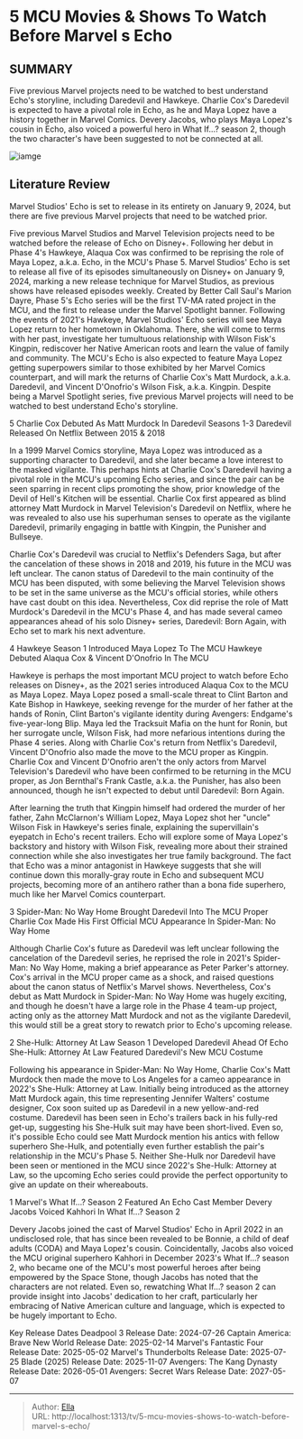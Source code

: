 # 5 MCU Movies &amp; Shows To Watch Before Marvel s Echo


## SUMMARY 


 Five previous Marvel projects need to be watched to best understand Echo&#39;s storyline, including Daredevil and Hawkeye. 
 Charlie Cox&#39;s Daredevil is expected to have a pivotal role in Echo, as he and Maya Lopez have a history together in Marvel Comics. 
 Devery Jacobs, who plays Maya Lopez&#39;s cousin in Echo, also voiced a powerful hero in What If...? season 2, though the two character&#39;s have been suggested to not be connected at all. 

![iamge](https://static1.srcdn.com/wordpress/wp-content/uploads/2024/01/alaqua-cox-as-maya-lopez-in-echo-with-characters-from-hawkeye-and-spider-man-no-way-home.jpg)

## Literature Review
Marvel Studios&#39; Echo is set to release in its entirety on January 9, 2024, but there are five previous Marvel projects that need to be watched prior.



Five previous Marvel Studios and Marvel Television projects need to be watched before the release of Echo on Disney&#43;. Following her debut in Phase 4&#39;s Hawkeye, Alaqua Cox was confirmed to be reprising the role of Maya Lopez, a.k.a. Echo, in the MCU&#39;s Phase 5. Marvel Studios&#39; Echo is set to release all five of its episodes simultaneously on Disney&#43; on January 9, 2024, marking a new release technique for Marvel Studios, as previous shows have released episodes weekly. Created by Better Call Saul&#39;s Marion Dayre, Phase 5&#39;s Echo series will be the first TV-MA rated project in the MCU, and the first to release under the Marvel Spotlight banner.
Following the events of 2021&#39;s Hawkeye, Marvel Studios&#39; Echo series will see Maya Lopez return to her hometown in Oklahoma. There, she will come to terms with her past, investigate her tumultuous relationship with Wilson Fisk&#39;s Kingpin, rediscover her Native American roots and learn the value of family and community. The MCU&#39;s Echo is also expected to feature Maya Lopez getting superpowers similar to those exhibited by her Marvel Comics counterpart, and will mark the returns of Charlie Cox&#39;s Matt Murdock, a.k.a. Daredevil, and Vincent D&#39;Onofrio&#39;s Wilson Fisk, a.k.a. Kingpin. Despite being a Marvel Spotlight series, five previous Marvel projects will need to be watched to best understand Echo&#39;s storyline.



 5  Charlie Cox Debuted As Matt Murdock In Daredevil Seasons 1-3 
Daredevil Released On Netflix Between 2015 &amp; 2018
        

In a 1999 Marvel Comics storyline, Maya Lopez was introduced as a supporting character to Daredevil, and she later became a love interest to the masked vigilante. This perhaps hints at Charlie Cox&#39;s Daredevil having a pivotal role in the MCU&#39;s upcoming Echo series, and since the pair can be seen sparring in recent clips promoting the show, prior knowledge of the Devil of Hell&#39;s Kitchen will be essential. Charlie Cox first appeared as blind attorney Matt Murdock in Marvel Television&#39;s Daredevil on Netflix, where he was revealed to also use his superhuman senses to operate as the vigilante Daredevil, primarily engaging in battle with Kingpin, the Punisher and Bullseye.


Charlie Cox&#39;s Daredevil was crucial to Netflix&#39;s Defenders Saga, but after the cancelation of these shows in 2018 and 2019, his future in the MCU was left unclear. The canon status of Daredevil to the main continuity of the MCU has been disputed, with some believing the Marvel Television shows to be set in the same universe as the MCU&#39;s official stories, while others have cast doubt on this idea. Nevertheless, Cox did reprise the role of Matt Murdock&#39;s Daredevil in the MCU&#39;s Phase 4, and has made several cameo appearances ahead of his solo Disney&#43; series, Daredevil: Born Again, with Echo​​​​​​​ set to mark his next adventure.



 4  Hawkeye Season 1 Introduced Maya Lopez To The MCU 
Hawkeye Debuted Alaqua Cox &amp; Vincent D&#39;Onofrio In The MCU



Hawkeye is perhaps the most important MCU project to watch before Echo releases on Disney&#43;, as the 2021 series introduced Alaqua Cox to the MCU as Maya Lopez. Maya Lopez posed a small-scale threat to Clint Barton and Kate Bishop in Hawkeye, seeking revenge for the murder of her father at the hands of Ronin, Clint Barton&#39;s vigilante identity during Avengers: Endgame&#39;s five-year-long Blip. Maya led the Tracksuit Mafia on the hunt for Ronin, but her surrogate uncle, Wilson Fisk, had more nefarious intentions during the Phase 4 series. Along with Charlie Cox&#39;s return from Netflix&#39;s Daredevil, Vincent D&#39;Onofrio also made the move to the MCU proper as Kingpin.
Charlie Cox and Vincent D&#39;Onofrio aren&#39;t the only actors from Marvel Television&#39;s Daredevil who have been confirmed to be returning in the MCU proper, as Jon Bernthal&#39;s Frank Castle, a.k.a. the Punisher, has also been announced, though he isn&#39;t expected to debut until Daredevil: Born Again. 

After learning the truth that Kingpin himself had ordered the murder of her father, Zahn McClarnon&#39;s William Lopez, Maya Lopez shot her &#34;uncle&#34; Wilson Fisk in Hawkeye&#39;s series finale, explaining the supervillain&#39;s eyepatch in Echo&#39;s recent trailers. Echo will explore some of Maya Lopez&#39;s backstory and history with Wilson Fisk, revealing more about their strained connection while she also investigates her true family background. The fact that Echo was a minor antagonist in Hawkeye suggests that she will continue down this morally-gray route in Echo and subsequent MCU projects, becoming more of an antihero rather than a bona fide superhero, much like her Marvel Comics counterpart.




 3  Spider-Man: No Way Home Brought Daredevil Into The MCU Proper 
Charlie Cox Made His First Official MCU Appearance In Spider-Man: No Way Home
        

Although Charlie Cox&#39;s future as Daredevil was left unclear following the cancelation of the Daredevil series, he reprised the role in 2021&#39;s Spider-Man: No Way Home, making a brief appearance as Peter Parker&#39;s attorney. Cox&#39;s arrival in the MCU proper came as a shock, and raised questions about the canon status of Netflix&#39;s Marvel shows. Nevertheless, Cox&#39;s debut as Matt Murdock in Spider-Man: No Way Home was hugely exciting, and though he doesn&#39;t have a large role in the Phase 4 team-up project, acting only as the attorney Matt Murdock and not as the vigilante Daredevil, this would still be a great story to rewatch prior to Echo&#39;s upcoming release.



 2  She-Hulk: Attorney At Law Season 1 Developed Daredevil Ahead Of Echo 
She-Hulk: Attorney At Law Featured Daredevil&#39;s New MCU Costume
        

Following his appearance in Spider-Man: No Way Home, Charlie Cox&#39;s Matt Murdock then made the move to Los Angeles for a cameo appearance in 2022&#39;s She-Hulk: Attorney at Law. Initially being introduced as the attorney Matt Murdock again, this time representing Jennifer Walters&#39; costume designer, Cox soon suited up as Daredevil in a new yellow-and-red costume. Daredevil has been seen in Echo&#39;s trailers back in his fully-red get-up, suggesting his She-Hulk suit may have been short-lived. Even so, it&#39;s possible Echo could see Matt Murdock mention his antics with fellow superhero She-Hulk, and potentially even further establish the pair&#39;s relationship in the MCU&#39;s Phase 5.
Neither She-Hulk nor Daredevil have been seen or mentioned in the MCU since 2022&#39;s She-Hulk: Attorney at Law, so the upcoming Echo series could provide the perfect opportunity to give an update on their whereabouts. 



 1  Marvel&#39;s What If...? Season 2 Featured An Echo Cast Member 
Devery Jacobs Voiced Kahhori In What If...? Season 2
        

Devery Jacobs joined the cast of Marvel Studios&#39; Echo in April 2022 in an undisclosed role, that has since been revealed to be Bonnie, a child of deaf adults (CODA) and Maya Lopez&#39;s cousin. Coincidentally, Jacobs also voiced the MCU original superhero Kahhori in December 2023&#39;s What If...? season 2, who became one of the MCU&#39;s most powerful heroes after being empowered by the Space Stone, though Jacobs has noted that the characters are not related. Even so, rewatching What If...? season 2 can provide insight into Jacobs&#39; dedication to her craft, particularly her embracing of Native American culture and language, which is expected to be hugely important to Echo.
   
Key Release Dates             Deadpool 3 Release Date: 2024-07-26                   Captain America: Brave New World Release Date: 2025-02-14                  Marvel&#39;s Fantastic Four Release Date: 2025-05-02                  Marvel&#39;s Thunderbolts Release Date: 2025-07-25                  Blade (2025) Release Date: 2025-11-07                  Avengers: The Kang Dynasty  Release Date: 2026-05-01                   Avengers: Secret Wars Release Date: 2027-05-07      

---

> Author: [Ella](https://instagram.hk.cn/)  
> URL: http://localhost:1313/tv/5-mcu-movies-shows-to-watch-before-marvel-s-echo/  

